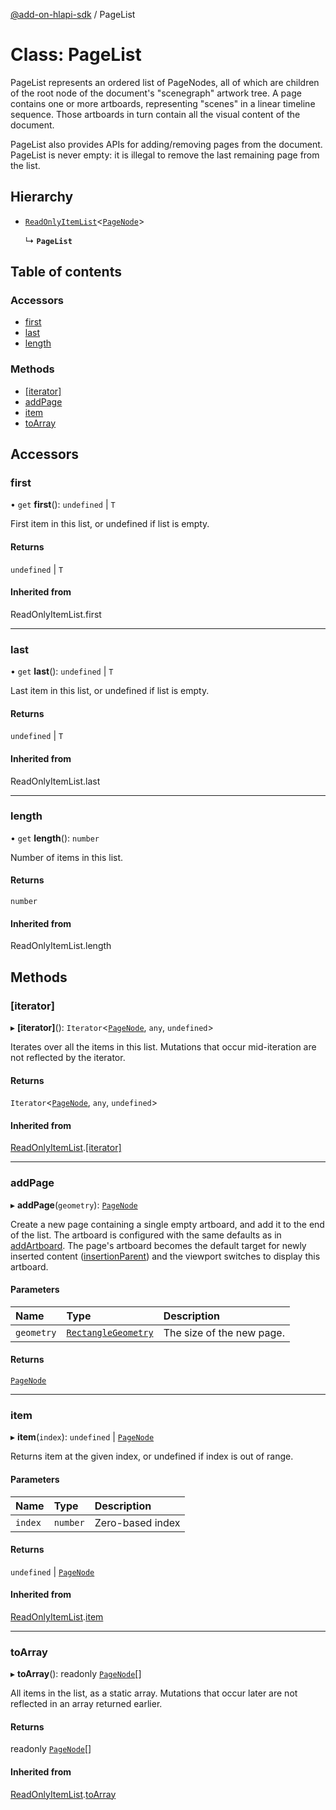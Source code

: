 [@add-on-hlapi-sdk](../overview.md) / PageList

# Class: PageList

PageList represents an ordered list of PageNodes, all of which are children of the root node of the document's "scenegraph"
artwork tree. A page contains one or more artboards, representing "scenes" in a linear timeline sequence. Those artboards
in turn contain all the visual content of the document.

PageList also provides APIs for adding/removing pages from the document. PageList is never empty: it is illegal to
remove the last remaining page from the list.

## Hierarchy

- [`ReadOnlyItemList`](ReadOnlyItemList.md)<[`PageNode`](PageNode.md)\>

  ↳ **`PageList`**

## Table of contents

### Accessors

- [first](PageList.md#first)
- [last](PageList.md#last)
- [length](PageList.md#length)

### Methods

- [[iterator]](PageList.md#[iterator])
- [addPage](PageList.md#addPage)
- [item](PageList.md#item)
- [toArray](PageList.md#toArray)

## Accessors

### first

• `get` **first**(): `undefined` \| `T`

First item in this list, or undefined if list is empty.

#### Returns

`undefined` \| `T`

#### Inherited from

ReadOnlyItemList.first

___

### last

• `get` **last**(): `undefined` \| `T`

Last item in this list, or undefined if list is empty.

#### Returns

`undefined` \| `T`

#### Inherited from

ReadOnlyItemList.last

___

### length

• `get` **length**(): `number`

Number of items in this list.

#### Returns

`number`

#### Inherited from

ReadOnlyItemList.length

## Methods

### [iterator]

▸ **[iterator]**(): `Iterator`<[`PageNode`](PageNode.md), `any`, `undefined`\>

Iterates over all the items in this list. Mutations that occur mid-iteration are not reflected by the iterator.

#### Returns

`Iterator`<[`PageNode`](PageNode.md), `any`, `undefined`\>

#### Inherited from

[ReadOnlyItemList](ReadOnlyItemList.md).[[iterator]](ReadOnlyItemList.md#[iterator])

___

### addPage

▸ **addPage**(`geometry`): [`PageNode`](PageNode.md)

Create a new page containing a single empty artboard, and add it to the end of the list. The artboard is configured
with the same defaults as in [addArtboard](ArtboardList.md#addArtboard). The page's artboard becomes the default target for
newly inserted content ([insertionParent](Context.md#insertionParent)) and the viewport switches to display this artboard.

#### Parameters

| Name | Type | Description |
| :------ | :------ | :------ |
| `geometry` | [`RectangleGeometry`](../interfaces/RectangleGeometry.md) | The size of the new page. |

#### Returns

[`PageNode`](PageNode.md)

___

### item

▸ **item**(`index`): `undefined` \| [`PageNode`](PageNode.md)

Returns item at the given index, or undefined if index is out of range.

#### Parameters

| Name | Type | Description |
| :------ | :------ | :------ |
| `index` | `number` | Zero-based index |

#### Returns

`undefined` \| [`PageNode`](PageNode.md)

#### Inherited from

[ReadOnlyItemList](ReadOnlyItemList.md).[item](ReadOnlyItemList.md#item)

___

### toArray

▸ **toArray**(): readonly [`PageNode`](PageNode.md)[]

All items in the list, as a static array. Mutations that occur later are not reflected in an array returned earlier.

#### Returns

readonly [`PageNode`](PageNode.md)[]

#### Inherited from

[ReadOnlyItemList](ReadOnlyItemList.md).[toArray](ReadOnlyItemList.md#toArray)
